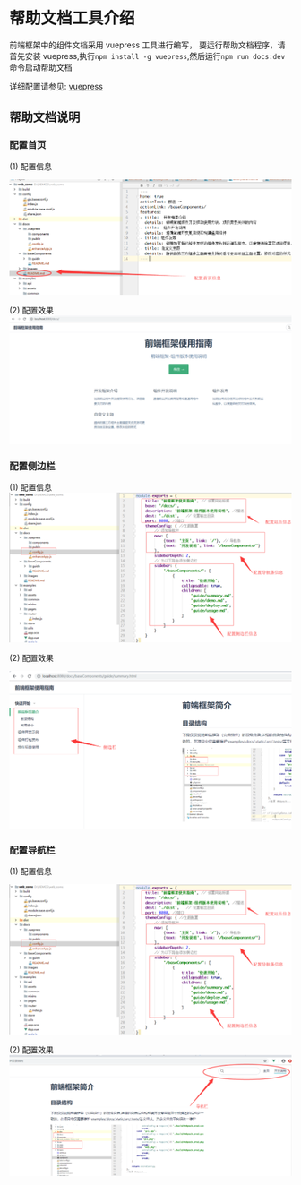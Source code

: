 # 帮助文档工具介绍

前端框架中的组件文档采用 vuepress 工具进行编写， 要运行帮助文档程序，请首先安装 vuepress,执行`npm install -g vuepress`,然后运行`npm run docs:dev`命令启动帮助文档

详细配置请参见: [vuepress](http://caibaojian.com/vuepress/config/)

## 帮助文档说明

### 配置首页

(1) 配置信息

![img](../images/docs/003.png)

(2) 配置效果
![img](../images/docs/004.png)

### 配置侧边栏

(1) 配置信息
![img](../images/docs/002.png)

(2) 配置效果

![img](../images/docs/005.png)

### 配置导航栏

(1) 配置信息

![img](../images/docs/002.png)

(2) 配置效果
![img](../images/docs/006.png)






